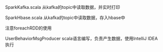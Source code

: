 
SparkKafka.scala
从kafka的topic中读取数据，并实时打印

SparkHbase.scala
从kafka的topic中读取数据，存入hbase中

注意foreachRDD的使用


UserBehaviorMsgProducer
scala语言编写，负责产生数据，使用IntelliJ IDEA执行
